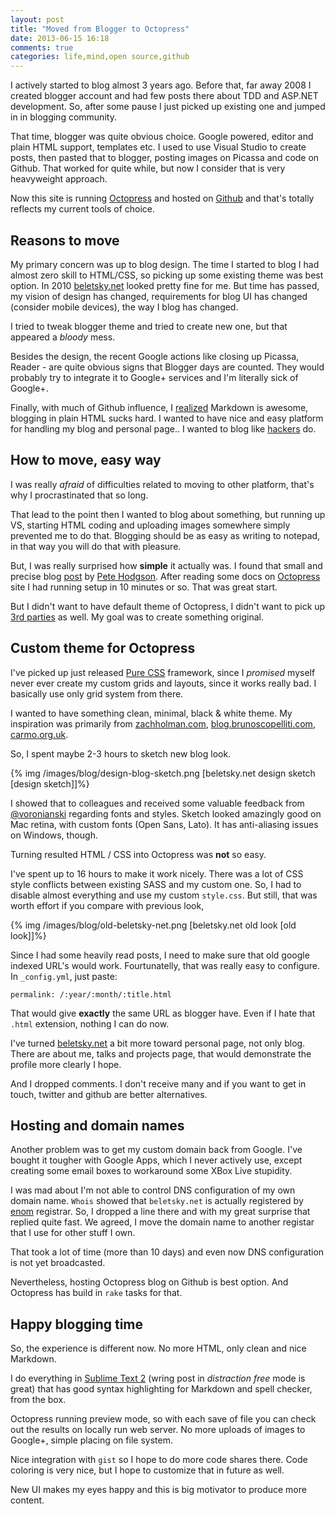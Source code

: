```yaml
---
layout: post
title: "Moved from Blogger to Octopress"
date: 2013-06-15 16:18
comments: true
categories: life,mind,open source,github
---
```


I actively started to blog almost 3 years ago. Before that, far away 2008 I created blogger account and had few posts there about TDD and ASP.NET development. So, after some pause I just picked up existing one and jumped in in blogging community.

That time, blogger was quite obvious choice. Google powered, editor and plain HTML support, templates etc. I used to use Visual Studio to create posts, then pasted that to blogger, posting images on Picassa and code on Github. That worked for quite while, but now I consider that is very heavyweight approach.

Now this site is running [Octopress](http://octopress.org/) and hosted on [Github](https://github.com/) and that's totally reflects my current tools of choice.

<!-- more -->

## Reasons to move

My primary concern was up to blog design. The time I started to blog I had almost zero skill to HTML/CSS, so picking up some existing theme was best option. In 2010 [beletsky.net](http://beletsky.net) looked pretty fine for me. But time has passed, my vision of design has changed, requirements for blog UI has changed (consider mobile devices), the way I blog has changed.

I tried to tweak blogger theme and tried to create new one, but that appeared a *bloody* mess.

Besides the design, the recent Google actions like closing up Picassa, Reader - are quite obvious signs that Blogger days are counted. They would probably try to integrate it to Google+ services and I'm literally sick of Google+.

Finally, with much of Github influence, I [realized](http://alexanderbeletsky.github.io/2013/05/github-as-blogging-platform.html) Markdown is awesome, blogging in plain HTML sucks hard. I wanted to have nice and easy platform for handling my blog and personal page.. I wanted to blog like [hackers](http://tom.preston-werner.com/2008/11/17/blogging-like-a-hacker.html) do.

## How to move, easy way

I was really *afraid* of difficulties related to moving to other platform, that's why I procrastinated that so long.

That lead to the point then I wanted to blog about something, but running up VS, starting HTML coding and uploading images somewhere simply prevented me to do that. Blogging should be as easy as writing to notepad, in that way you will do that with pleasure.

But, I was really surprised how **simple** it actually was. I found that small and precise blog [post](http://blog.thepete.net/blog/2012/02/08/blogger-to-octopress/) by [Pete Hodgson](http://twitter.com/ph1). After reading some docs on [Octopress](http://octopress.org/) site I had running setup in 10 minutes or so. That was great start.

But I didn't want to have default theme of Octopress, I didn't want to pick up [3rd parties](https://github.com/imathis/octopress/wiki/3rd-Party-Octopress-Themes) as well. My goal was to create something original.

## Custom theme for Octopress

I've picked up just released [Pure CSS](http://purecss.io/) framework, since I *promised* myself never ever create my custom grids and layouts, since it works really bad. I basically use only grid system from there.

I wanted to have something clean, minimal, black & white theme. My inspiration was primarily from [zachholman.com](http://zachholman.com/), [blog.brunoscopelliti.com](http://blog.brunoscopelliti.com/), [carmo.org.uk](http://carmo.org.uk/).

So, I spent maybe 2-3 hours to sketch new blog look.

{% img /images/blog/design-blog-sketch.png [beletsky.net design sketch [design sketch]]%}

I showed that to colleagues and received some valuable feedback from [@voronianski](http://twitter.com/voronianski) regarding fonts and styles. Sketch looked amazingly good on Mac retina, with custom fonts (Open Sans, Lato). It has anti-aliasing issues on Windows, though.

Turning resulted HTML / CSS into Octopress was **not** so easy.

I've spent up to 16 hours to make it work nicely. There was a lot of CSS style conflicts between existing SASS and my custom one. So, I had to disable almost everything and use my custom `style.css`. But still, that was worth effort if you compare with previous look,

{% img /images/blog/old-beletsky-net.png [beletsky.net old look [old look]]%}

Since I had some heavily read posts, I need to make sure that old google indexed URL's would work. Fourtunatelly, that was really easy to configure. In `_config.yml`, just paste:

```
permalink: /:year/:month/:title.html
```

That would give **exactly** the same URL as blogger have. Even if I hate that `.html` extension, nothing I can do now.

I've turned [beletsky.net](http://beletsky.net) a bit more toward personal page, not only blog. There are about me, talks and projects page, that would demonstrate the profile more clearly I hope.

And I dropped comments. I don't receive many and if you want to get in touch, twitter and github are better alternatives.

## Hosting and domain names

Another problem was to get my custom domain back from Google. I've bought it tougher with Google Apps, which I never actively use, except creating some email boxes to workaround some XBox Live stupidity.

I was mad about I'm not able to control DNS configuration of my own domain name. `Whois` showed that `beletsky.net` is actually registered by [enom](http://www.enom.com/) registrar. So, I dropped a line there and with my great surprise that replied quite fast. We agreed, I move the domain name to another registar that I use for other stuff I own.

That took a lot of time (more than 10 days) and even now DNS configuration is not yet broadcasted.

Nevertheless, hosting Octopress blog on Github is best option. And Octopress has build in `rake` tasks for that.

## Happy blogging time

So, the experience is different now. No more HTML, only clean and nice Markdown.

I do everything in [Sublime Text 2]() (wring post in *distraction free* mode is great) that has good syntax highlighting for Markdown and spell checker, from the box.

Octopress running preview mode, so with each save of file you can check out the results on locally run web server. No more uploads of images to Google+, simple placing on file system.

Nice integration with `gist` so I hope to do more code shares there. Code coloring is very nice, but I hope to customize that in future as well.

New UI makes my eyes happy and this is big motivator to produce more content.